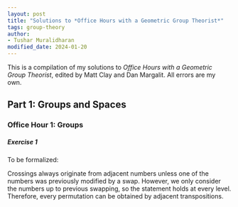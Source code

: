 ```yaml
---
layout: post
title: "Solutions to *Office Hours with a Geometric Group Theorist*"
tags: group-theory
author:
- Tushar Muralidharan
modified_date: 2024-01-20
---
```


This is a compilation of my solutions to *Office Hours with a Geometric Group Theorist*, edited by Matt Clay and Dan Margalit. All errors are my own.

## Part 1: Groups and Spaces

### Office Hour 1: Groups

##### Exercise 1

<!-- Consider $\sigma \in S_n$. Let $\sigma_1$ be the transposition corresponding to the highest crossing in the diagram of $\sigma$ (where all the crossings occur at different heights). -->

<!-- Must prove that every permutation can be obtained by adjacent transpositions -->

<!-- Make a diagram of an arbitrary permutation where all the crossings occur at different heights. The uppermost crossing must be one between the lines of adjacent numbers. If a (line corresponding to a) number has not been affected by the first permutation, then it may only cross with an adjacent number. If a number has been affected by the first, then -->

<!-- Something is preserved after each crossing -->

<!-- We prove the statement by induction on the number of crossings in the diagram of an arbitrary permutation (where all the crossings occur at different heights). Diagrams with only 1 crossing correspond precisely to the transpositions $(i \; i+1)$. Assume that any diagram with the  -->

To be formalized:

Crossings always originate from adjacent numbers unless one of the numbers was previously modified by a swap. However, we only consider the numbers up to previous swapping, so the statement holds at every level. Therefore, every permutation can be obtained by adjacent transpositions.
